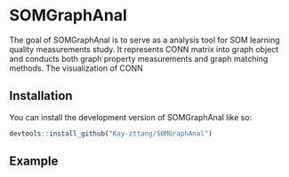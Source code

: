 
<!-- README.md is generated from README.Rmd. Please edit that file -->

# SOMGraphAnal

<!-- badges: start -->
<!-- badges: end -->

The goal of SOMGraphAnal is to serve as a analysis tool for SOM learning
quality measurements study. It represents CONN matrix into graph object
and conducts both graph property measurements and graph matching
methods. The visualization of CONN

## Installation

You can install the development version of SOMGraphAnal like so:

``` r
devtools::install_github("Kay-zttang/SOMGraphAnal")
```

## Example
